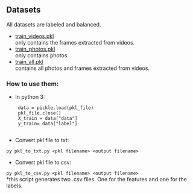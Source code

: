 ## Datasets
All datasets are labeled and balanced.

- <a href="https://github.com/saraferreirascf/Photos-Videos-Manipulations-Dataset/blob/main/datasets/train_videos.pkl" target="_blank">train_videos.pkl </a><br/> only contains the frames extracted from videos.
- <a href="https://github.com/saraferreirascf/Photos-Videos-Manipulations-Dataset/blob/main/datasets/train_photos.pkl" target="_blank">train_photos.pkl </a><br/> only contains photos.
- <a href="https://github.com/saraferreirascf/Photos-Videos-Manipulations-Dataset/blob/main/datasets/train_all.pkl" target="_blank">train_all.pkl </a><br/> contains all photos and frames extracted from videos. 

### How to use them:

- In python 3:

  ``` pkl_file = open("train_photo_final.pkl", 'rb')
   data = pickle.load(pkl_file)
   pkl_file.close()
   X_train = data["data"]
   y_train= data["label"] 
   
 - Convert pkl file to txt:
  
  ``` py pkl_to_txt.py <pkl filename> <output filename> ```
  
 - Convert pkl file to csv:

  ``` py pkl_to_csv.py <pkl filename> <output filename> ``` <br>
  *this script generates two .csv files. One for the features and one for the labels.
